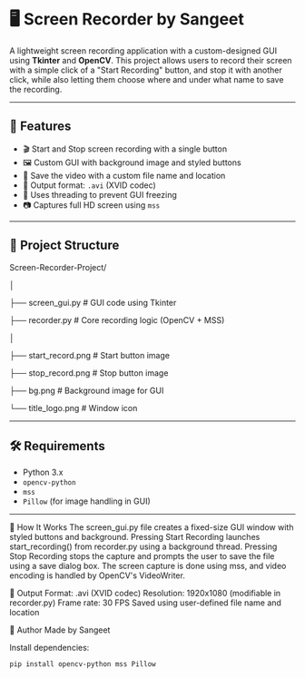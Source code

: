 # 🖥️ Screen Recorder by Sangeet

A lightweight screen recording application with a custom-designed GUI using **Tkinter** and **OpenCV**. This project allows users to record their screen with a simple click of a "Start Recording" button, and stop it with another click, while also letting them choose where and under what name to save the recording.

---

## 🚀 Features

- 🎬 Start and Stop screen recording with a single button
- 🖼️ Custom GUI with background image and styled buttons
- 💾 Save the video with a custom file name and location
- 📼 Output format: `.avi` (XVID codec)
- 🧵 Uses threading to prevent GUI freezing
- 📷 Captures full HD screen using `mss`

---

## 📁 Project Structure
Screen-Recorder-Project/

│

├── screen_gui.py # GUI code using Tkinter

├── recorder.py # Core recording logic (OpenCV + MSS)

│

├── start_record.png # Start button image

├── stop_record.png # Stop button image

├── bg.png # Background image for GUI

└── title_logo.png # Window icon

---

## 🛠️ Requirements

- Python 3.x
- `opencv-python`
- `mss`
- `Pillow` (for image handling in GUI)

---
🔧 How It Works
The screen_gui.py file creates a fixed-size GUI window with styled buttons and background.
Pressing Start Recording launches start_recording() from recorder.py using a background thread.
Pressing Stop Recording stops the capture and prompts the user to save the file using a save dialog box.
The screen capture is done using mss, and video encoding is handled by OpenCV's VideoWriter.

📸 Output
Format: .avi (XVID codec)
Resolution: 1920x1080 (modifiable in recorder.py)
Frame rate: 30 FPS
Saved using user-defined file name and location

👤 Author
Made by Sangeet

Install dependencies:
```bash 
pip install opencv-python mss Pillow